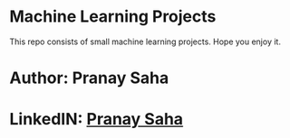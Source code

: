 # Machine Learning Projects

This repo consists of small machine learning projects.
Hope you enjoy it.

# Author: Pranay Saha
# LinkedIN: <a href='https://www.linkedin.com/in/pranay-saha-42820011a'>Pranay Saha</a>
